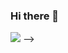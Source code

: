 ### Hi there 👋

<div>
  <! -- <img src="https://github-readme-stats.vercel.app/api?username=qt-bb&show_icons=true&theme=transparent&rank_icon=github">
   <img src="https://github-readme-stats.vercel.app/api/top-langs/?username=qt-bb&show_icons=true&theme=transparent&layout=compact"> -->
</div>
